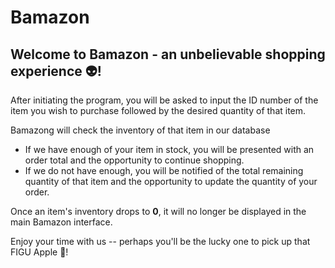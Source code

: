 # Bamazon

## Welcome to Bamazon - an **unbelievable** shopping experience :alien:!

After initiating the program, you will be asked to input the ID number of the item you wish to purchase
followed by the desired quantity of that item.

Bamazong will check the inventory of that item in our database
* If we have enough of your item in stock, you will be presented with an order total and the 
opportunity to continue shopping.
* If we do not have enough, you will be notified of the total remaining quantity of that item
and the opportunity to update the quantity of your order.

Once an item's inventory drops to **0**, it will no longer be displayed in the main Bamazon interface.

Enjoy your time with us -- perhaps you'll be the lucky one to pick up that FIGU Apple :apple:!